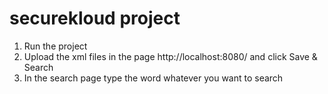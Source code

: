 # securekloud project

1. Run the project 
2. Upload the xml files in the page http://localhost:8080/ and click Save & Search
3. In the search page type the word whatever you want to search
